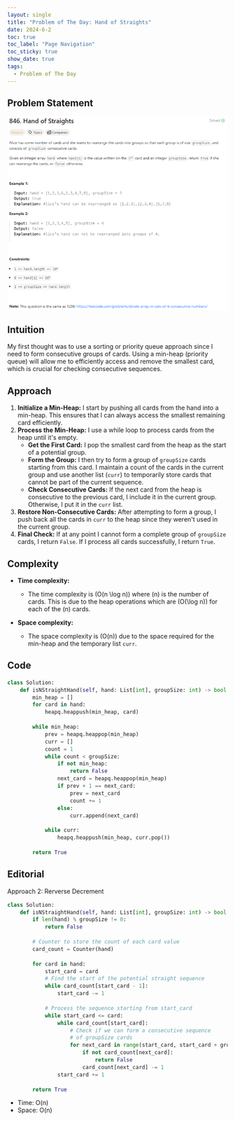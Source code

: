 ```yaml
---
layout: single
title: "Problem of The Day: Hand of Straights"
date: 2024-6-2
toc: true
toc_label: "Page Navigation"
toc_sticky: true
show_date: true
tags:
  - Problem of The Day
---
```


## Problem Statement

![prob-846](/assets/images/2024-06-05_19-39-55-problem-846.png)

## Intuition

My first thought was to use a sorting or priority queue approach since I need to form consecutive groups of cards. Using a min-heap (priority queue) will allow me to efficiently access and remove the smallest card, which is crucial for checking consecutive sequences.

## Approach

1. **Initialize a Min-Heap:** I start by pushing all cards from the hand into a min-heap. This ensures that I can always access the smallest remaining card efficiently.
2. **Process the Min-Heap:** I use a while loop to process cards from the heap until it's empty.
   - **Get the First Card:** I pop the smallest card from the heap as the start of a potential group.
   - **Form the Group:** I then try to form a group of `groupSize` cards starting from this card. I maintain a count of the cards in the current group and use another list (`curr`) to temporarily store cards that cannot be part of the current sequence.
   - **Check Consecutive Cards:** If the next card from the heap is consecutive to the previous card, I include it in the current group. Otherwise, I put it in the `curr` list.
3. **Restore Non-Consecutive Cards:** After attempting to form a group, I push back all the cards in `curr` to the heap since they weren't used in the current group.
4. **Final Check:** If at any point I cannot form a complete group of `groupSize` cards, I return `False`. If I process all cards successfully, I return `True`.

## Complexity

- **Time complexity:**

  - The time complexity is \(O(n \log n)\) where \(n\) is the number of cards. This is due to the heap operations which are \(O(\log n)\) for each of the \(n\) cards.

- **Space complexity:**
  - The space complexity is \(O(n)\) due to the space required for the min-heap and the temporary list `curr`.

## Code

```python
class Solution:
    def isNStraightHand(self, hand: List[int], groupSize: int) -> bool:
        min_heap = []
        for card in hand:
            heapq.heappush(min_heap, card)

        while min_heap:
            prev = heapq.heappop(min_heap)
            curr = []
            count = 1
            while count < groupSize:
                if not min_heap:
                    return False
                next_card = heapq.heappop(min_heap)
                if prev + 1 == next_card:
                    prev = next_card
                    count += 1
                else:
                    curr.append(next_card)

            while curr:
                heapq.heappush(min_heap, curr.pop())

        return True
```

## Editorial

Approach 2: Rerverse Decrement

```python
class Solution:
    def isNStraightHand(self, hand: List[int], groupSize: int) -> bool:
        if len(hand) % groupSize != 0:
            return False

        # Counter to store the count of each card value
        card_count = Counter(hand)

        for card in hand:
            start_card = card
            # Find the start of the potential straight sequence
            while card_count[start_card - 1]:
                start_card -= 1

            # Process the sequence starting from start_card
            while start_card <= card:
                while card_count[start_card]:
                    # Check if we can form a consecutive sequence
                    # of groupSize cards
                    for next_card in range(start_card, start_card + groupSize):
                        if not card_count[next_card]:
                            return False
                        card_count[next_card] -= 1
                start_card += 1

        return True
```

- Time: O(n)
- Space: O(n)
